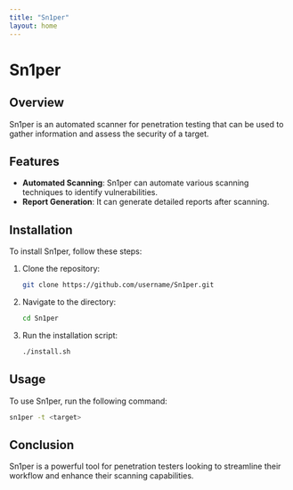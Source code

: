 ```yaml
---
title: "Sn1per"
layout: home
---
```


# Sn1per

## Overview

Sn1per is an automated scanner for penetration testing that can be used to gather information and assess the security of a target.

## Features

- **Automated Scanning**: Sn1per can automate various scanning techniques to identify vulnerabilities.
- **Report Generation**: It can generate detailed reports after scanning.

## Installation

To install Sn1per, follow these steps:

1. Clone the repository:
   ```bash
   git clone https://github.com/username/Sn1per.git
   ```
2. Navigate to the directory:
   ```bash
   cd Sn1per
   ```
3. Run the installation script:
   ```bash
   ./install.sh
   ```

## Usage

To use Sn1per, run the following command:
```bash
sn1per -t <target>
```

## Conclusion

Sn1per is a powerful tool for penetration testers looking to streamline their workflow and enhance their scanning capabilities.
